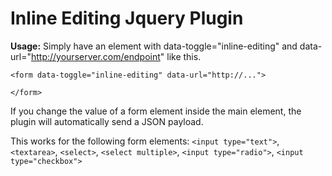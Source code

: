 # Inline Editing Jquery Plugin

__Usage:__ Simply have an element with data-toggle="inline-editing" and data-url="http://yourserver.com/endpoint" like this.

    <form data-toggle="inline-editing" data-url="http://...">
        
    </form>

If you change the value of a form element inside the main element, the plugin will automatically send a JSON payload.

This works for the following form elements: `<input type="text">`, `<textarea>`, `<select>`, `<select multiple>`, `<input type="radio">`, `<input type="checkbox">`

